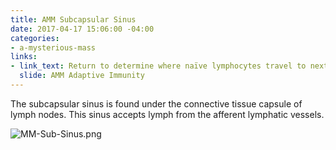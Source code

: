 ```yaml
---
title: AMM Subcapsular Sinus
date: 2017-04-17 15:06:00 -04:00
categories:
- a-mysterious-mass
links:
- link_text: Return to determine where naïve lymphocytes travel to next
  slide: AMM Adaptive Immunity
---
```


The subcapsular sinus is found under the connective tissue capsule of lymph nodes. This sinus accepts lymph from the afferent lymphatic vessels.

![MM-Sub-Sinus.png](/uploads/MM-Sub-Sinus.png)